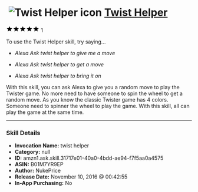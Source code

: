 # &nbsp;<img src="skill_icon" alt="Twist Helper icon" width="36"> [Twist Helper](http://alexa.amazon.com/#skills/amzn1.ask.skill.31717e01-40a0-4bdd-ae94-f7f5aa0a4575)
![5 stars](../../images/ic_star_black_18dp_1x.png)![5 stars](../../images/ic_star_black_18dp_1x.png)![5 stars](../../images/ic_star_black_18dp_1x.png)![5 stars](../../images/ic_star_black_18dp_1x.png)![5 stars](../../images/ic_star_black_18dp_1x.png) 1

To use the Twist Helper skill, try saying...

* *Alexa Ask twist helper to give me a move*

* *Alexa Ask twist helper to get a move*

* *Alexa Ask twist helper to bring it on*

With this skill, you can ask Alexa to give you a random move to play the Twister game. No more need to have someone to spin the wheel to get a random move. As you know the classic Twister game has 4 colors. Someone need to spinner the wheel to play the game. With this skill, all can play the game at the same time.

***

### Skill Details

* **Invocation Name:** twist helper
* **Category:** null
* **ID:** amzn1.ask.skill.31717e01-40a0-4bdd-ae94-f7f5aa0a4575
* **ASIN:** B01M7YR9EP
* **Author:** NukePrice
* **Release Date:** November 10, 2016 @ 00:42:55
* **In-App Purchasing:** No
